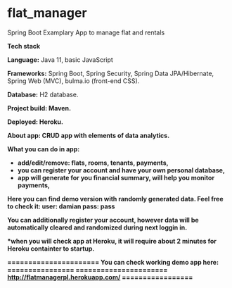 # flat_manager
Spring Boot Examplary App to manage flat and rentals

<b>Tech stack</b>

<b>Language:</b> Java 11,
basic JavaScript

<b>Frameworks:</b>
Spring Boot, Spring Security, Spring Data JPA/Hibernate, Spring Web (MVC), bulma.io (front-end CSS).

<b>Database:</b> H2 database.

<b>Project build:<b/> Maven.

<b>Deployed:</b> Heroku.

<b>About app:</b>
CRUD app with elements of data analytics.

<b>What you can do in app:</b>
- add/edit/remove: flats, rooms, tenants, payments,
- you can register your account and have your own personal database,
- app will generate for you financial summary, will help you monitor payments,

<b>Here you can find demo version with randomly generated data. Feel free to check it:</b>
user: damian
pass: pass

You can additionally register your account, however data will be automatically cleared and randomized during next loggin in.

*when you will check app at Heroku, it will require about 2 minutes for Heroku containter to startup.

====================== You can check working demo app here: ================
====================== http://flatmanagerpl.herokuapp.com/ =================
